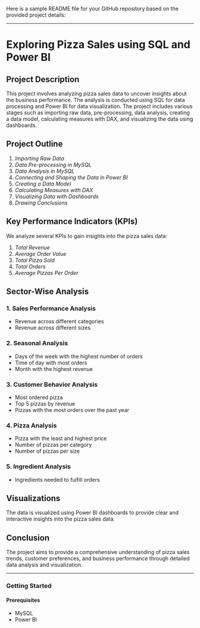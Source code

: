 Here is a sample README file for your GitHub repository based on the provided project details:

---

# Exploring Pizza Sales using SQL and Power BI

## Project Description

This project involves analyzing pizza sales data to uncover insights about the business performance. The analysis is conducted using SQL for data processing and Power BI for data visualization. The project includes various stages such as importing raw data, pre-processing, data analysis, creating a data model, calculating measures with DAX, and visualizing the data using dashboards.

## Project Outline

1. *Importing Raw Data*
2. *Data Pre-processing in MySQL*
3. *Data Analysis in MySQL*
4. *Connecting and Shaping the Data in Power BI*
5. *Creating a Data Model*
6. *Calculating Measures with DAX*
7. *Visualizing Data with Dashboards*
8. *Drawing Conclusions*

## Key Performance Indicators (KPIs)

We analyze several KPIs to gain insights into the pizza sales data:
1. *Total Revenue*
2. *Average Order Value*
3. *Total Pizza Sold*
4. *Total Orders*
5. *Average Pizzas Per Order*

## Sector-Wise Analysis

### 1. Sales Performance Analysis
- Revenue across different categories
- Revenue across different sizes

### 2. Seasonal Analysis
- Days of the week with the highest number of orders
- Time of day with most orders
- Month with the highest revenue

### 3. Customer Behavior Analysis
- Most ordered pizza
- Top 5 pizzas by revenue
- Pizzas with the most orders over the past year

### 4. Pizza Analysis
- Pizza with the least and highest price
- Number of pizzas per category
- Number of pizzas per size

### 5. Ingredient Analysis
- Ingredients needed to fulfill orders

## Visualizations

The data is visualized using Power BI dashboards to provide clear and interactive insights into the pizza sales data.

## Conclusion

The project aims to provide a comprehensive understanding of pizza sales trends, customer preferences, and business performance through detailed data analysis and visualization.

---

### Getting Started

#### Prerequisites
- MySQL
- Power BI 
